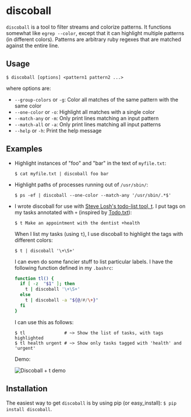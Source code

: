 discoball
=========

`discoball` is a tool to filter streams and colorize patterns. It functions somewhat like `egrep --color`,
except that it can highlight multiple patterns (in different colors). Patterns are arbitrary ruby regexes that
are matched against the entire line.

Usage
-----

    $ discoball [options] <pattern1 pattern2 ...>

where options are:

  * `--group-colors` or `-g`: Color all matches of the same pattern with the same color
  * `--one-color` or `-o`: Highlight all matches with a single color
  * `--match-any` or `-m`: Only print lines matching an input pattern
  * `--match-all` or `-a`: Only print lines matching all input patterns
  * `--help` or `-h`: Print the help message

Examples
--------

  * Highlight instances of "foo" and "bar" in the text of `myfile.txt`:

        $ cat myfile.txt | discoball foo bar

  * Highlight paths of processes running out of `/usr/sbin/`:

        $ ps -ef | discoball --one-color --match-any '/usr/sbin/.*$'

  * I wrote discoball for use with [Steve Losh's todo-list tool, t](https://github.com/sjl/t). I put tags on
    my tasks annotated with `+` (inspired by [Todo.txt](http://todotxt.com/)):

        $ t Make an appointment with the dentist +health

    When I list my tasks (using `t`), I use discoball to highlight the tags with different colors:

        $ t | discoball '\+\S+'

    I can even do some fancier stuff to list particular labels. I have the following function defined in my
    `.bashrc`:

    ``` bash
    function tl() {
      if [ -z  "$1" ]; then
        t | discoball '\+\S+'
      else
        t | discoball -a "${@/#/\+}"
      fi
    }
    ```

    I can use this as follows:

        $ tl               # ~> Show the list of tasks, with tags highlighted
        $ tl health urgent # ~> Show only tasks tagged with 'health' and 'urgent'

    Demo:

    ![Discoball + t demo](http://i.imgur.com/tVQMm.png)

Installation
------------

The easiest way to get `discoball` is by using pip (or easy_install): `$ pip install discoball`. 
